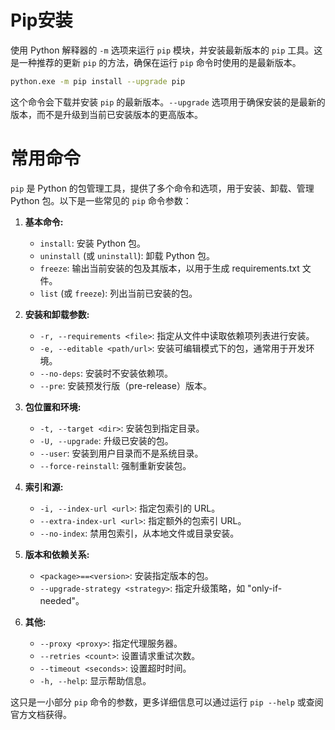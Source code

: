 # Pip安装

使用 Python 解释器的 `-m` 选项来运行 `pip` 模块，并安装最新版本的 `pip` 工具。这是一种推荐的更新 `pip` 的方法，确保在运行 `pip` 命令时使用的是最新版本。

```bash
python.exe -m pip install --upgrade pip
```

这个命令会下载并安装 `pip` 的最新版本。`--upgrade` 选项用于确保安装的是最新的版本，而不是升级到当前已安装版本的更高版本。

# 常用命令

`pip` 是 Python 的包管理工具，提供了多个命令和选项，用于安装、卸载、管理 Python 包。以下是一些常见的 `pip` 命令参数：

1. **基本命令:**
   - `install`: 安装 Python 包。
   - `uninstall` (或 `uninstall`): 卸载 Python 包。
   - `freeze`: 输出当前安装的包及其版本，以用于生成 requirements.txt 文件。
   - `list` (或 `freeze`): 列出当前已安装的包。

2. **安装和卸载参数:**
   - `-r, --requirements <file>`: 指定从文件中读取依赖项列表进行安装。
   - `-e, --editable <path/url>`: 安装可编辑模式下的包，通常用于开发环境。
   - `--no-deps`: 安装时不安装依赖项。
   - `--pre`: 安装预发行版（pre-release）版本。

3. **包位置和环境:**
   - `-t, --target <dir>`: 安装包到指定目录。
   - `-U, --upgrade`: 升级已安装的包。
   - `--user`: 安装到用户目录而不是系统目录。
   - `--force-reinstall`: 强制重新安装包。

4. **索引和源:**
   - `-i, --index-url <url>`: 指定包索引的 URL。
   - `--extra-index-url <url>`: 指定额外的包索引 URL。
   - `--no-index`: 禁用包索引，从本地文件或目录安装。

5. **版本和依赖关系:**
   - `<package>==<version>`: 安装指定版本的包。
   - `--upgrade-strategy <strategy>`: 指定升级策略，如 "only-if-needed"。

6. **其他:**
   - `--proxy <proxy>`: 指定代理服务器。
   - `--retries <count>`: 设置请求重试次数。
   - `--timeout <seconds>`: 设置超时时间。
   - `-h, --help`: 显示帮助信息。

这只是一小部分 `pip` 命令的参数，更多详细信息可以通过运行 `pip --help` 或查阅官方文档获得。